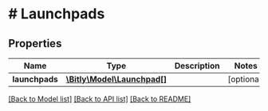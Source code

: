 # # Launchpads

## Properties

Name | Type | Description | Notes
------------ | ------------- | ------------- | -------------
**launchpads** | [**\Bitly\Model\Launchpad[]**](Launchpad.md) |  | [optional]

[[Back to Model list]](../../README.md#models) [[Back to API list]](../../README.md#endpoints) [[Back to README]](../../README.md)
